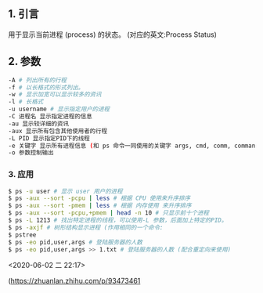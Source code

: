 ## 1. 引言

用于显示当前进程 (process) 的状态。 (对应的英文:Process Status)


## 2. 参数

```bash
-A # 列出所有的行程 
-f # 以长格式的形式列出。 
-w # 显示加宽可以显示较多的资讯
-l # 长格式 
-u username # 显示指定用户的进程 
-C 进程名 显示指定进程的信息 
-au 显示较详细的资讯 
-aux 显示所有包含其他使用者的行程 
-L PID 显示指定PID下的线程 
-e 关键字 显示所有进程信息 (和 ps 命令一同使用的关键字 args, cmd, comm, command, fname, ucmd, ucomm, lstart, bsdstart 和 start。)
-o 参数控制输出
```

### 3. 应用

```bash
$ ps -u user # 显示 user 用户的进程 
$ ps -aux --sort -pcpu | less # 根据 CPU 使用来升序排序 
$ ps -aux --sort -pmem | less # 根据 内存使用 来升序排序 
$ ps -aux --sort -pcpu,+pmem | head -n 10 # 只显示前十个进程 
$ ps -L 1213 # 找出特定进程的线程，可以使用-L 参数，后面加上特定的PID。 
$ ps -axjf # 树形结构显示进程 (作用相同的一个命令: 
$ pstree 
$ ps -eo pid,user,args # 登陆服务器的人数 
$ ps -eo pid,user,args >> 1.txt # 登陆服务器的人数 (配合重定向来使用)
```



 \<2020-06-02 二 22:17\>



(https://zhuanlan.zhihu.com/p/93473461
